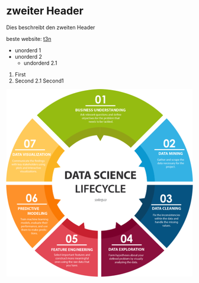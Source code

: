 # zweiter Header
Dies beschreibt den zweiten Header

beste website: [t3n](https://t3n.de/)

* unorderd 1
* unorderd 2
  * undorderd 2.1

1. First
2. Second
  2.1 Second1

![DS Lifecycle](Download.png)
